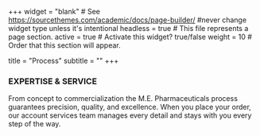 +++
widget = "blank"  # See https://sourcethemes.com/academic/docs/page-builder/ #never change widget type unless it's intentional
headless = true  # This file represents a page section.
active = true  # Activate this widget? true/false
weight = 10  # Order that this section will appear.

title = "Process"
subtitle = ""
+++

**<h3>EXPERTISE & SERVICE</h3>**
<p>From concept to commercialization the M.E. Pharmaceuticals process guarantees precision, quality, and excellence. When you place your order, our account services team manages every detail and stays with you every step of the way.</p>
